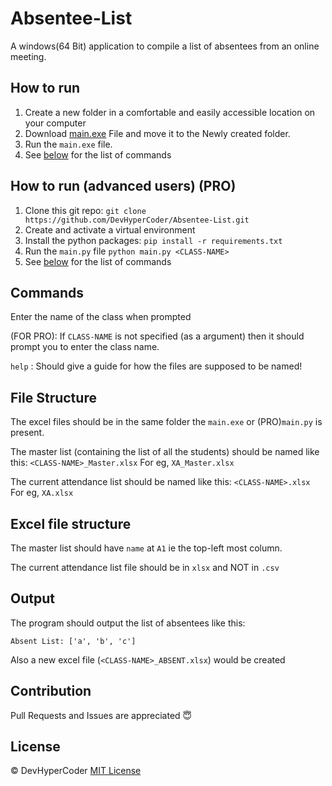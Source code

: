 # Absentee-List

A windows(64 Bit) application to compile a list of absentees from an online meeting.

## How to run
1. Create a new folder in a comfortable and easily accessible location on your computer
2. Download [main.exe](https://drive.google.com/file/d/1M4k3AcZ0eA_uZTltdSvWtD0x673nGHvE/view?usp=sharing) File and move it to the Newly created folder.
3. Run the `main.exe` file.
4. See [below](#Commands) for the list of commands


## How to run (advanced users) (PRO)
1. Clone this git repo: `git clone https://github.com/DevHyperCoder/Absentee-List.git`
2. Create and activate a virtual environment
3. Install the python packages: `pip install -r requirements.txt`
4. Run the `main.py` file `python main.py <CLASS-NAME>`
5. See [below](#Commands) for the list of commands

## Commands

Enter the name of the class when prompted

(FOR PRO): If `CLASS-NAME` is not specified (as a argument) then it should prompt you to enter the class name.

`help` : Should give a guide for how the files are supposed to be named!

## File Structure

The excel files should be in the same folder the `main.exe` or (PRO)`main.py` is present.

The master list (containing the list of all the students) should be named like this: `<CLASS-NAME>_Master.xlsx` For eg, `XA_Master.xlsx`

The current attendance list should be named like this: `<CLASS-NAME>.xlsx` For eg, `XA.xlsx`

## Excel file structure

The master list should have `name` at `A1` ie the top-left most column.

The current attendance list file should be in `xlsx` and NOT in `.csv`

## Output

The program should output the list of absentees like this:

```
Absent List: ['a', 'b', 'c']
```

Also a new excel file (`<CLASS-NAME>_ABSENT.xlsx`) would be created

## Contribution
Pull Requests and Issues are appreciated 😇 

## License
© DevHyperCoder
[MIT License](LICENSE)
